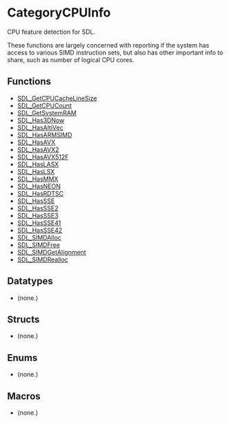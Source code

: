 # CategoryCPUInfo

CPU feature detection for SDL.

These functions are largely concerned with reporting if the system has
access to various SIMD instruction sets, but also has other important info
to share, such as number of logical CPU cores.

<!-- END CATEGORY DOCUMENTATION -->

## Functions

<!-- DO NOT HAND-EDIT CATEGORY LISTS, THEY ARE AUTOGENERATED AND WILL BE OVERWRITTEN, BASED ON TAGS IN INDIVIDUAL PAGE FOOTERS. EDIT THOSE INSTEAD. -->
<!-- BEGIN CATEGORY LIST: CategoryCPUInfo, CategoryAPIFunction -->
- [SDL_GetCPUCacheLineSize](SDL_GetCPUCacheLineSize)
- [SDL_GetCPUCount](SDL_GetCPUCount)
- [SDL_GetSystemRAM](SDL_GetSystemRAM)
- [SDL_Has3DNow](SDL_Has3DNow)
- [SDL_HasAltiVec](SDL_HasAltiVec)
- [SDL_HasARMSIMD](SDL_HasARMSIMD)
- [SDL_HasAVX](SDL_HasAVX)
- [SDL_HasAVX2](SDL_HasAVX2)
- [SDL_HasAVX512F](SDL_HasAVX512F)
- [SDL_HasLASX](SDL_HasLASX)
- [SDL_HasLSX](SDL_HasLSX)
- [SDL_HasMMX](SDL_HasMMX)
- [SDL_HasNEON](SDL_HasNEON)
- [SDL_HasRDTSC](SDL_HasRDTSC)
- [SDL_HasSSE](SDL_HasSSE)
- [SDL_HasSSE2](SDL_HasSSE2)
- [SDL_HasSSE3](SDL_HasSSE3)
- [SDL_HasSSE41](SDL_HasSSE41)
- [SDL_HasSSE42](SDL_HasSSE42)
- [SDL_SIMDAlloc](SDL_SIMDAlloc)
- [SDL_SIMDFree](SDL_SIMDFree)
- [SDL_SIMDGetAlignment](SDL_SIMDGetAlignment)
- [SDL_SIMDRealloc](SDL_SIMDRealloc)
<!-- END CATEGORY LIST -->

## Datatypes

<!-- DO NOT HAND-EDIT CATEGORY LISTS, THEY ARE AUTOGENERATED AND WILL BE OVERWRITTEN, BASED ON TAGS IN INDIVIDUAL PAGE FOOTERS. EDIT THOSE INSTEAD. -->
<!-- BEGIN CATEGORY LIST: CategoryCPUInfo, CategoryAPIDatatype -->
- (none.)
<!-- END CATEGORY LIST -->

## Structs

<!-- DO NOT HAND-EDIT CATEGORY LISTS, THEY ARE AUTOGENERATED AND WILL BE OVERWRITTEN, BASED ON TAGS IN INDIVIDUAL PAGE FOOTERS. EDIT THOSE INSTEAD. -->
<!-- BEGIN CATEGORY LIST: CategoryCPUInfo, CategoryAPIStruct -->
- (none.)
<!-- END CATEGORY LIST -->

## Enums

<!-- DO NOT HAND-EDIT CATEGORY LISTS, THEY ARE AUTOGENERATED AND WILL BE OVERWRITTEN, BASED ON TAGS IN INDIVIDUAL PAGE FOOTERS. EDIT THOSE INSTEAD. -->
<!-- BEGIN CATEGORY LIST: CategoryCPUInfo, CategoryAPIEnum -->
- (none.)
<!-- END CATEGORY LIST -->

## Macros

<!-- DO NOT HAND-EDIT CATEGORY LISTS, THEY ARE AUTOGENERATED AND WILL BE OVERWRITTEN, BASED ON TAGS IN INDIVIDUAL PAGE FOOTERS. EDIT THOSE INSTEAD. -->
<!-- BEGIN CATEGORY LIST: CategoryCPUInfo, CategoryAPIMacro -->
- (none.)
<!-- END CATEGORY LIST -->

